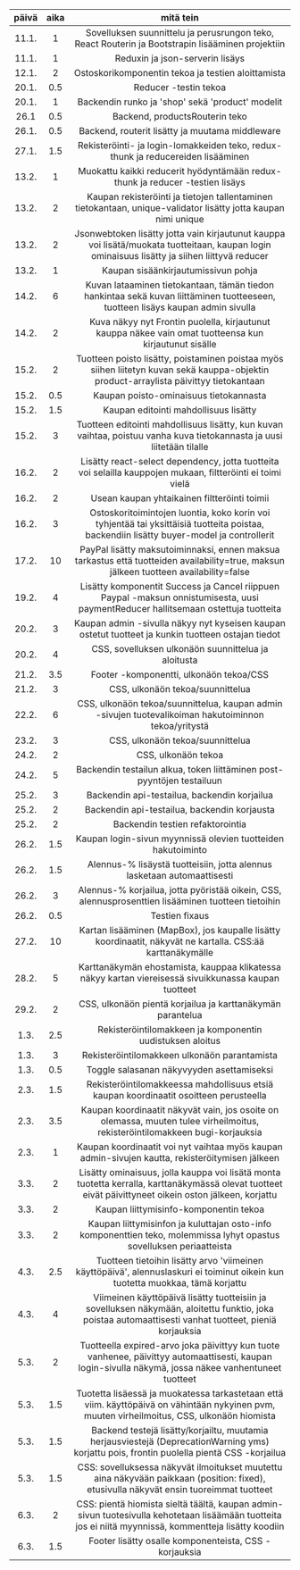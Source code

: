| päivä | aika | mitä tein |
|:-----:|:----:|:-----:|
| 11.1. |  1   | Sovelluksen suunnittelu ja perusrungon teko, React Routerin ja Bootstrapin lisääminen projektiin |
| 11.1. |  1   | Reduxin ja json-serverin lisäys |
| 12.1. |  2   | Ostoskorikomponentin tekoa ja testien aloittamista |
| 20.1. |  0.5 | Reducer -testin tekoa |
| 20.1. |  1   | Backendin runko ja 'shop' sekä 'product' modelit |
| 26.1  |  0.5 | Backend, productsRouterin teko |
| 26.1. |  0.5 | Backend, routerit lisätty ja muutama middleware |
| 27.1. |  1.5 | Rekisteröinti- ja login-lomakkeiden teko, redux-thunk ja reducereiden lisääminen |
| 13.2. |  1   | Muokattu kaikki reducerit hyödyntämään redux-thunk ja reducer -testien lisäys |
| 13.2. |  2   | Kaupan rekisteröinti ja tietojen tallentaminen tietokantaan, unique-validator lisätty jotta kaupan nimi unique |
| 13.2. |  2   | Jsonwebtoken lisätty jotta vain kirjautunut kauppa voi lisätä/muokata tuotteitaan, kaupan login ominaisuus lisätty ja siihen liittyvä reducer |
| 13.2. |  1   | Kaupan sisäänkirjautumissivun pohja |
| 14.2. |  6   | Kuvan lataaminen tietokantaan, tämän tiedon hankintaa sekä kuvan liittäminen tuotteeseen, tuotteen lisäys kaupan admin sivulla |
| 14.2. |  2   | Kuva näkyy nyt Frontin puolella, kirjautunut kauppa näkee vain omat tuotteensa kun kirjautunut sisälle |
| 15.2. |  2   | Tuotteen poisto lisätty, poistaminen poistaa myös siihen liitetyn kuvan sekä kauppa-objektin product-arraylista päivittyy tietokantaan |
| 15.2. |  0.5 | Kaupan poisto-ominaisuus tietokannasta |
| 15.2. |  1.5 | Kaupan editointi mahdollisuus lisätty |
| 15.2. |  3   | Tuotteen editointi mahdollisuus lisätty, kun kuvan vaihtaa, poistuu vanha kuva tietokannasta ja uusi liitetään tilalle |
| 16.2. |  2   | Lisätty react-select dependency, jotta tuotteita voi selailla kauppojen mukaan, filtteröinti ei toimi vielä |
| 16.2. |  2   | Usean kaupan yhtaikainen filtteröinti toimii |
| 16.2. |  3   | Ostoskoritoimintojen luontia, koko korin voi tyhjentää tai yksittäisiä tuotteita poistaa, backendiin lisätty buyer-model ja controllerit |
| 17.2. |  10  | PayPal lisätty maksutoiminnaksi, ennen maksua tarkastus että tuotteiden availability=true, maksun jälkeen tuotteen availability=false |
| 19.2. |  4   | Lisätty komponentit Success ja Cancel riippuen Paypal -maksun onnistumisesta, uusi paymentReducer hallitsemaan ostettuja tuotteita |
| 20.2. |  3   | Kaupan admin -sivulla näkyy nyt kyseisen kaupan ostetut tuotteet ja kunkin tuotteen ostajan tiedot |
| 20.2. |  4   | CSS, sovelluksen ulkonäön suunnittelua ja aloitusta |
| 21.2. |  3.5 | Footer -komponentti, ulkonäön tekoa/CSS |
| 21.2. |  3   | CSS, ulkonäön tekoa/suunnittelua |
| 22.2. |  6   | CSS, ulkonäön tekoa/suunnittelua, kaupan admin -sivujen tuotevalikoiman hakutoiminnon tekoa/yritystä |
| 23.2. |  3   | CSS, ulkonäön tekoa/suunnittelua |
| 24.2. |  2   | CSS, ulkonäön tekoa |
| 24.2. |  5   | Backendin testailun alkua, token liittäminen post-pyyntöjen testailuun |
| 25.2. |  3   | Backendin api-testailua, backendin korjailua |
| 25.2. |  2   | Backendin api-testailua, backendin korjausta |
| 25.2. |  2   | Backendin testien refaktorointia |
| 26.2. |  1.5 | Kaupan login-sivun myynnissä olevien tuotteiden hakutoiminto |
| 26.2. |  1.5 | Alennus-% lisäystä tuotteisiin, jotta alennus lasketaan automaattisesti |
| 26.2. |  3   | Alennus-% korjailua, jotta pyöristää oikein, CSS, alennusprosenttien lisääminen tuotteen tietoihin |
| 26.2. |  0.5 | Testien fixaus |
| 27.2. |  10  | Kartan lisääminen (MapBox), jos kaupalle lisätty koordinaatit, näkyvät ne kartalla. CSS:ää karttanäkymälle |
| 28.2. |  5   | Karttanäkymän ehostamista, kauppaa klikatessa näkyy kartan viereisessä sivuikkunassa kaupan tuotteet |
| 29.2. |  2   | CSS, ulkonäön pientä korjailua ja karttanäkymän parantelua |
| 1.3.  |  2.5 | Rekisteröintilomakkeen ja komponentin uudistuksen aloitus |
| 1.3.  |  3   | Rekisteröintilomakkeen ulkonäön parantamista |
| 1.3.  |  0.5 | Toggle salasanan näkyvyyden asettamiseksi |
| 2.3.  |  1.5 | Rekisteröintilomakkeessa mahdollisuus etsiä kaupan koordinaatit osoitteen perusteella |
| 2.3.  |  3.5 | Kaupan koordinaatit näkyvät vain, jos osoite on olemassa, muuten tulee virheilmoitus, rekisteröintilomakkeen bugi-korjauksia |
| 2.3.  |  1   | Kaupan koordinaatit voi nyt vaihtaa myös kaupan admin-sivujen kautta, rekisteröitymisen jälkeen |
| 3.3.  |  2   | Lisätty ominaisuus, jolla kauppa voi lisätä monta tuotetta kerralla, karttanäkymässä olevat tuotteet eivät päivittyneet oikein oston jälkeen, korjattu |
| 3.3.  |  2   | Kaupan liittymisinfo-komponentin tekoa |
| 3.3.  |  2   | Kaupan liittymisinfon ja kuluttajan osto-info komponenttien teko, molemmissa lyhyt opastus sovelluksen periaatteista |
| 4.3.  |  2.5 | Tuotteen tietoihin lisätty arvo 'viimeinen käyttöpäivä', alennuslaskuri ei toiminut oikein kun tuotetta muokkaa, tämä korjattu |
| 4.3.  |  4   | Viimeinen käyttöpäivä lisätty tuotteisiin ja sovelluksen näkymään, aloitettu funktio, joka poistaa automaattisesti vanhat tuotteet, pieniä korjauksia |
| 5.3.  |  2   | Tuotteella expired-arvo joka päivittyy kun tuote vanhenee, päivittyy automaattisesti, kaupan login-sivulla näkymä, jossa näkee vanhentuneet tuotteet |
| 5.3.  |  1.5 | Tuotetta lisäessä ja muokatessa tarkastetaan että viim. käyttöpäivä on vähintään nykyinen pvm, muuten virheilmoitus, CSS, ulkonäön hiomista |
| 5.3.  |  1.5 | Backend testejä lisätty/korjailtu, muutamia herjausviestejä (DeprecationWarning yms) korjattu pois, frontin puolella pientä CSS -korjailua |
| 5.3.  |  1.5 | CSS: sovelluksessa näkyvät ilmoitukset muutettu aina näkyvään paikkaan (position: fixed), etusivulla näkyvät ensin tuoreimmat tuotteet |
| 6.3.  |  2   | CSS: pientä hiomista sieltä täältä, kaupan admin-sivun tuotesivulla kehotetaan lisäämään tuotteita jos ei niitä myynnissä, kommentteja lisätty koodiin |
| 6.3.  |  1.5 | Footer lisätty osalle komponenteista, CSS -korjauksia |